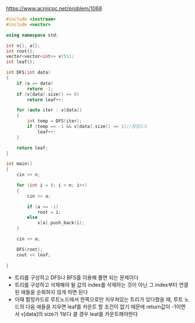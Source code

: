 https://www.acmicpc.net/problem/1068
```C++
#include <iostream>
#include <vector>

using namespace std;

int n{}, a{};
int root{};
vector<vector<int>> v(51);
int leaf{};

int DFS(int data)
{
	if (a == data)
		return -1;
	if (v[data].size() == 0)
		return leaf++;

	for (auto iter : v[data])
	{
		int temp = DFS(iter);
		if (temp == -1 && v[data].size() == 1)//함정드드
			leaf++;
	}

	return leaf;
}

int main()
{
	cin >> n;

	for (int i = 0; i < n; i++)
	{
		cin >> a;

		if (a == -1)
			root = i;
		else
			v[a].push_back(i);
	}

	cin >> a;

	DFS(root);
	cout << leaf;
	
}
```
- 트리를 구성하고 DFS나 BFS를 이용해 풀면 되는 문제이다
- 트리를 구성하고 삭제해야 될 값의 index를 삭제하는 것이 아닌 그 index부터 연결된 애들을 순회하지 않게 하면 된다
- 이때 함정카드로 루트노드에서 한쪽으로만 치우쳐있는 트리가 있다했을 때, 루트 노드의 다음 애들을 지우면 leaf를 카운트 할 조건이 없기 때문에 return값이 -1이면서 v[data]의 size가 1보다 클 경우 leat를 카운트해야한다